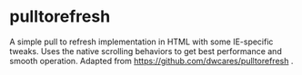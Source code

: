 pulltorefresh
=============

A simple pull to refresh implementation in HTML with some IE-specific tweaks.
Uses the native scrolling behaviors to get best performance and smooth operation.
Adapted from https://github.com/dwcares/pulltorefresh .

